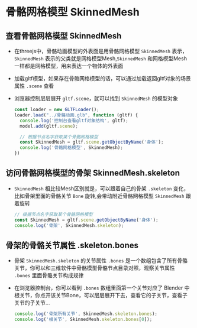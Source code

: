# 骨骼网格模型 SkinnedMesh

## 查看骨骼网格模型 SkinnedMesh

+ 在threejs中，骨骼动画模型的外表面是用骨骼网格模型 `SkinnedMesh` 表示，`SkinnedMesh` 表示的父类就是网格模型Mesh,`SkinnedMesh` 和网格模型Mesh一样都是网格模型，用来表达一个物体的外表面

+ 加载gltf模型，如果存在骨骼网格模型的话，可以通过加载返回gltf对象的场景属性 `.scene` 查看

+ 浏览器控制层层展开 `gltf.scene`，就可以找到 `SkinnedMesh` 的模型对象

  ```js
  const loader = new GLTFLoader();
  loader.load("../骨骼动画.glb", function (gltf) {
    console.log('控制台查看gltf对象结构', gltf);
    model.add(gltf.scene);

    // 根据节点名字获取某个骨骼网格模型
    const SkinnedMesh = gltf.scene.getObjectByName('身体');
    console.log('骨骼网格模型', SkinnedMesh);
  })
  ```

## 访问骨骼网格模型的骨架 SkinnedMesh.skeleton

+ `SkinnedMesh` 相比较Mesh区别就是，可以跟着自己的骨架 `.skeleton` 变化，比如骨架里面的骨骼关节 `Bone` 旋转,会带动附近骨骼网格模型 `SkinnedMesh` 跟着旋转

  ```js
  // 根据节点名字获取某个骨骼网格模型
  const SkinnedMesh = gltf.scene.getObjectByName('身体');
  console.log('骨架', SkinnedMesh.skeleton);
  ```

## 骨架的骨骼关节属性 .skeleton.bones

+ 骨架 `SkinnedMesh.skeleton` 的关节属性 `.bones` 是一个数组包含了所有骨骼关节，你可以和三维软件中骨骼模型骨骼节点目录对照，观察关节属性 `.bones` 里面骨骼关节构成规律

+ 在浏览器控制台，你可以看到 `.bones` 数组里面第一个关节对应了 Blender 中根关节，你点开该关节Bone，可以层层展开下去，查看它的子关节，查看子关节的子关节...

  ```js
  console.log('骨架所有关节', SkinnedMesh.skeleton.bones);
  console.log('根关节', SkinnedMesh.skeleton.bones[0]);
  ```
